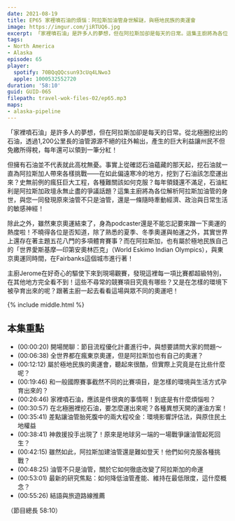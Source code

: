 ```yaml
---
date: 2021-08-19
title: EP65 家裡噴石油的煩惱：阿拉斯加油管身世解謎，與極地民族的奧運會
image: https://imgur.com/jiRTUQ6.jpg
excerpt: 「家裡噴石油」是許多人的夢想，但在阿拉斯加卻是每天的日常。這集主廚將為各位解析阿拉斯加油管的身世，與您一同發現原來油管不只是油管，還是一條隨時牽動經濟、政治與日常生活的敏感神經！之外，雖然東京奧運結束了，阿拉斯加還有屬於極地民族的「世界愛斯基摩—印第安奧林匹克」，它有著哪些競賽項目？又是在怎樣的環境下被孕育出來的呢？跟著主廚一起去看看吧！
tags:
- North America
- Alaska
episode: 65
player:
  spotify: 70BQqQQcsun93cUq4LNwo3
  apple: 1000532552720
duration: '58:10'
guid: GUID-065
filepath: travel-wok-files-02/ep65.mp3
maps:
- alaska-pipeline
---
```


「家裡噴石油」是許多人的夢想，但在阿拉斯加卻是每天的日常。從北極圈挖出的石油，透過1,200公里長的油管源源不絕的往外輸出，產生的巨大利益讓州民不但免繳所得稅，每年還可以領到一筆分紅！

但擁有石油並不代表就此高枕無憂。事實上從確認石油蘊藏的那天起，挖石油就一直為阿拉斯加人帶來各樣挑戰——在如此偏遠寒冷的地方，挖到了石油該怎麼運出來？史無前例的瘋狂巨大工程，各種難關該如何克服？每年領錢還不滿足，石油紅利是阿拉斯加政壇永無止盡的爭議話題？這集主廚將為各位解析阿拉斯加油管的身世，與您一同發現原來油管不只是油管，還是一條隨時牽動經濟、政治與日常生活的敏感神經！

除此之外，雖然東京奧運結束了，身為podcaster還是不能忘記要來蹭一下奧運的熱度啦！不曉得各位是否知道，除了熟悉的夏季、冬季奧運與帕運之外，其實世界上還存在著主題五花八門的多項體育賽事？而在阿拉斯加，也有屬於極地民族自己的「世界愛斯基摩—印第安奧林匹克」（World Eskimo Indian Olympics），與東京奧運同時間，在Fairbanks這個城市進行著！

主廚Jerome在好奇心的驅使下來到現場觀賽，發現這裡每一項比賽都超級特別，在其他地方完全看不到！這些不尋常的競賽項目究竟有哪些？又是在怎樣的環境下被孕育出來的呢？跟著主廚一起去看看這場與眾不同的奧運吧！

{% include middle.html %}

## 本集重點

* (00:00:20) 開場閒聊：節目流程優化計畫進行中，與想要請問大家的問題～
* (00:06:38) 全世界都在瘋東京奧運，但是阿拉斯加也有自己的奧運？
* (00:12:12) 屬於極地民族的奧運會，聽起來很酷，但實際上究竟是在比些什麼呢？
* (00:19:46) 和一般國際賽事截然不同的比賽項目，是怎樣的環境與生活方式孕育出來的？
* (00:26:46) 家裡噴石油，應該是件很爽的事情啊！到底是有什麼煩惱啦？
* (00:30:57) 在北極圈裡挖石油，要怎麼運出來呢？各種異想天開的運油方案！
* (00:35:41) 差點讓油管胎死腹中的兩大程咬金：環境影響評估法，與原住民土地權益
* (00:38:41) 神救援投手出現了！原來是地球另一端的一場戰爭讓油管起死回生？
* (00:42:15) 雖然如此，阿拉斯加建油管還是難如登天！他們如何克服各種挑戰？
* (00:48:25) 油管不只是油管，關於它如何徹底改變了阿拉斯加的命運
* (00:53:01) 最新的研究焦點：如何降低油管產能、維持在最低限度，這什麼概念？
* (00:55:26) 結語與旅遊路線推薦

（節目總長 58:10）
